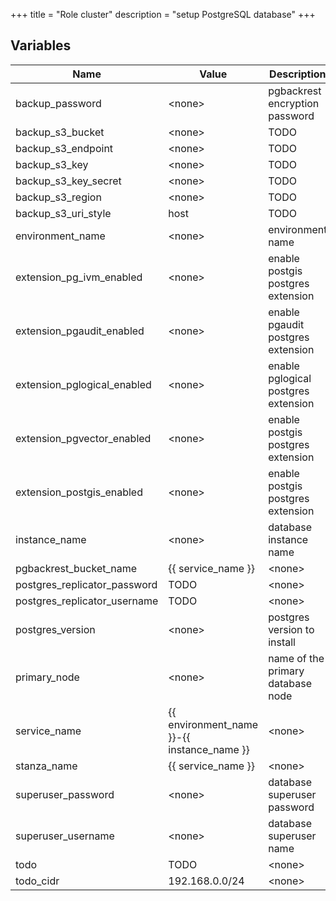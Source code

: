+++
title = "Role cluster"
description = "setup PostgreSQL database"
+++

## Variables

| Name | Value | Description | Required |
| ---- | ----- | ----------- | -------- |
| backup_password | &lt;none&gt; | pgbackrest encryption password | true  |
| backup_s3_bucket | &lt;none&gt; | TODO | true  |
| backup_s3_endpoint | &lt;none&gt; | TODO | true  |
| backup_s3_key | &lt;none&gt; | TODO | true  |
| backup_s3_key_secret | &lt;none&gt; | TODO | true  |
| backup_s3_region | &lt;none&gt; | TODO | true  |
| backup_s3_uri_style | host | TODO | false  |
| environment_name | &lt;none&gt; | environment name | true  |
| extension_pg_ivm_enabled | &lt;none&gt; | enable postgis postgres extension | false  |
| extension_pgaudit_enabled | &lt;none&gt; | enable pgaudit postgres extension | false  |
| extension_pglogical_enabled | &lt;none&gt; | enable pglogical postgres extension | false  |
| extension_pgvector_enabled | &lt;none&gt; | enable postgis postgres extension | false  |
| extension_postgis_enabled | &lt;none&gt; | enable postgis postgres extension | false  |
| instance_name | &lt;none&gt; | database instance name | true  |
| pgbackrest_bucket_name | {{ service_name }} | &lt;none&gt; | false  |
| postgres_replicator_password | TODO | &lt;none&gt; | false  |
| postgres_replicator_username | TODO | &lt;none&gt; | false  |
| postgres_version | &lt;none&gt; | postgres version to install | false  |
| primary_node | &lt;none&gt; | name of the primary database node | true  |
| service_name | {{ environment_name }}-{{ instance_name }} | &lt;none&gt; | false  |
| stanza_name | {{ service_name }} | &lt;none&gt; | false  |
| superuser_password | &lt;none&gt; | database superuser password | true  |
| superuser_username | &lt;none&gt; | database superuser name | false  |
| todo | TODO | &lt;none&gt; | false  |
| todo_cidr | 192.168.0.0/24 | &lt;none&gt; | false  |
